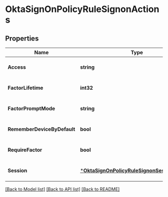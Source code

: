 # OktaSignOnPolicyRuleSignonActions

## Properties
Name | Type | Description | Notes
------------ | ------------- | ------------- | -------------
**Access** | **string** |  | [optional] [default to null]
**FactorLifetime** | **int32** |  | [optional] [default to null]
**FactorPromptMode** | **string** |  | [optional] [default to null]
**RememberDeviceByDefault** | **bool** |  | [optional] [default to false]
**RequireFactor** | **bool** |  | [optional] [default to false]
**Session** | [***OktaSignOnPolicyRuleSignonSessionActions**](OktaSignOnPolicyRuleSignonSessionActions.md) |  | [optional] [default to null]

[[Back to Model list]](../README.md#documentation-for-models) [[Back to API list]](../README.md#documentation-for-api-endpoints) [[Back to README]](../README.md)

